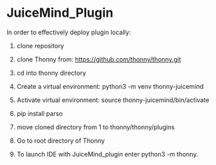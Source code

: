 # JuiceMind_Plugin

In order to effectively deploy plugin locally:

1. clone repository

2. clone Thonny from: https://github.com/thonny/thonny.git

3. cd into thonny directory

4. Create a virtual environment: python3 -m venv thonny-juicemind

5. Activate virtual environment: source thonny-juicemind/bin/activate

6. pip install parso

7. move cloned directory from 1 to thonny/thonny/plugins

8. Go to root directory of Thonny

9. To launch IDE with JuiceMind_plugin enter python3 -m thonny.
